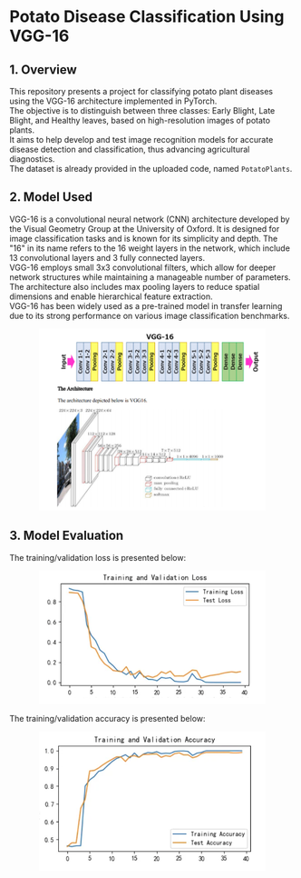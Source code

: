 # Potato Disease Classification Using VGG-16

## 1. Overview
This repository presents a project for classifying potato plant diseases using the VGG-16 architecture implemented in PyTorch.  
The objective is to distinguish between three classes: Early Blight, Late Blight, and Healthy leaves, based on high-resolution images of potato plants.  
It aims to help develop and test image recognition models for accurate disease detection and classification, thus advancing agricultural diagnostics.  
The dataset is already provided in the uploaded code, named `PotatoPlants`.

## 2. Model Used

VGG-16 is a convolutional neural network (CNN) architecture developed by the Visual Geometry Group at the University of Oxford. It is designed for image classification tasks and is known for its simplicity and depth. The "16" in its name refers to the 16 weight layers in the network, which include 13 convolutional layers and 3 fully connected layers.   
VGG-16 employs small 3x3 convolutional filters, which allow for deeper network structures while maintaining a manageable number of parameters. The architecture also includes max pooling layers to reduce spatial dimensions and enable hierarchical feature extraction.   
VGG-16 has been widely used as a pre-trained model in transfer learning due to its strong performance on various image classification benchmarks.
 
<p align="center">
  <img src="images/vgg.png" alt="VGG-16 Blocks" width="400"/>
</p>

## 3. Model Evaluation
The training/validation loss is presented below:
<p align="center">
  <img src="images/loss.png" alt="Training and Validation Loss" width="400"/>
</p>

The training/validation accuracy is presented below:
<p align="center">
  <img src="images/accuracy.png" alt="Training and Validation Accuracy" width="400"/>
</p>
